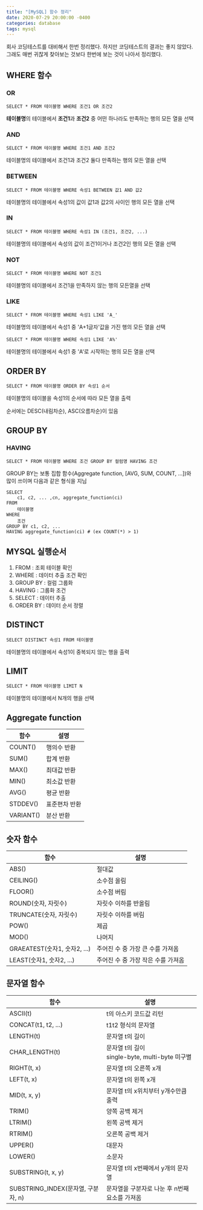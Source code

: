 ```yaml
---
title: "[MySQL] 함수 정리"
date: 2020-07-29 20:00:00 -0400
categories: database
tags: mysql
---
```

회사 코딩테스트를 대비해서 한번 정리했다. 하지만 코딩테스트의 결과는 좋지 않았다. 그래도 매번 귀찮게 찾아보는 것보다 한번에 보는 것이 나아서 정리했다.
## WHERE 함수

### OR

```shell
SELECT * FROM 테이블명 WHERE 조건1 OR 조건2
```

**테이블명**의 테이블에서 **조건1**과 **조건2** 중 어떤 하나라도 만족하는 행의 모든 열을 선택

### AND

```shell
SELECT * FROM 테이블명 WHERE 조건1 AND 조건2
```

테이블명의 테이블에서 조건1과 조건2 둘다 만족하는 행의 모든 열을 선택

### BETWEEN

```shell
SELECT * FROM 테이블명 WHERE 속성1 BETWEEN 값1 AND 값2
```

테이블명의 테이블에서 속성1의 값이 값1과 값2의 사이인 행의 모든 열을 선택

### IN

```shell
SELECT * FROM 테이블명 WHERE 속성1 IN (조건1, 조건2, ...)
```

테이블명의 테이블에서 속성의 값이 조건1이거나 조건2인 행의 모든 열을 선택

### NOT

```shell
SELECT * FROM 테이블명 WHERE NOT 조건1
```

테이블명의 테이블에서 조건1을 만족하지 않는 행의 모든열을 선택

### LIKE

```shell
SELECT * FROM 테이블명 WHERE 속성1 LIKE 'A_'
```

테이블명의 테이블에서 속성1 중 'A+1글자'값을 가진 행의 모든 열을 선택

```shell
SELECT * FROM 테이블명 WHERE 속성1 LIKE 'A%'
```

테이블명의 테이블에서 속성1 중 'A'로 시작하는 행의 모든 열을 선택



## ORDER BY

```shell
SELECT * FROM 테이블명 ORDER BY 속성1 순서
```

테이블명의 테이블을 속성1의 순서에 따라 모든 열을 출력

순서에는 DESC(내림차순), ASC(오름차순)이 있음



## GROUP BY

### HAVING

```shell
SELECT * FROM 테이블명 WHERE 조건 GROUP BY 컬럼명 HAVING 조건
```

GROUP BY는 보통 집합 함수(Aggregate function, [AVG, SUM, COUNT, ...])와 많이 쓰이며 다음과 같은 형식을 지님

```shell
SELECT
	c1, c2, ... ,cn, aggregate_function(ci)
FROM
	테이블명
WHERE
	조건
GROUP BY c1, c2, ...
HAVING aggregate_function(ci) # (ex COUNT(*) > 1)
```



## MYSQL 실행순서

1. FROM : 조회 테이블 확인
2. WHERE : 데이터 추출 조건 확인
3. GROUP BY : 컬럼 그룹화
4. HAVING : 그룹화 조건
5. SELECT : 데이터 추출
6. ORDER BY : 데이터 순서 정렬



## DISTINCT

```shell
SELECT DISTINCT 속성1 FROM 테이블명
```

테이블명의 테이블에서 속성1이 중복되지 않는 행을 출력



## LIMIT

```shell
SELECT * FROM 테이블명 LIMIT N
```

테이블명의 테이블에서 N개의 행을 선택



## Aggregate function

| 함수      | 설명          |
| --------- | ------------- |
| COUNT()   | 행의수 반환   |
| SUM()     | 합계 반환     |
| MAX()     | 최대값 반환   |
| MIN()     | 최소값 반환   |
| AVG()     | 평균 반환     |
| STDDEV()  | 표준편차 반환 |
| VARIANT() | 분산 반환     |



## 숫자 함수

| 함수                         | 설명                               |
| ---------------------------- | ---------------------------------- |
| ABS()                        | 절대값                             |
| CEILING()                    | 소수점 올림                        |
| FLOOR()                      | 소수점 버림                        |
| ROUND(숫자, 자릿수)          | 자릿수 이하를 반올림               |
| TRUNCATE(숫자, 자릿수)       | 자릿수 이하를 버림                 |
| POW()                        | 제곱                               |
| MOD()                        | 나머지                             |
| GRAEATEST(숫자1, 숫자2, ...) | 주어진 수 중 가장 큰 수를 가져옴   |
| LEAST(숫자1, 숫자2, ...)     | 주어진 수 중 가장 작은 수를 가져옴 |

## 문자열 함수

| 함수                               | 설명                                                |
| ---------------------------------- | --------------------------------------------------- |
| ASCII(t)                           | t의 아스키 코드값 리턴                              |
| CONCAT(t1, t2, ...)                | t1t2 형식의 문자열                                  |
| LENGTH(t)                          | 문자열 t의 길이                                     |
| CHAR_LENGTH(t)                     | 문자열 t의 길이<br />single-byte, multi-byte 미구별 |
| RIGHT(t, x)                        | 문자열 t의 오른쪽 x개                               |
| LEFT(t, x)                         | 문자열 t의 왼쪽 x개                                 |
| MID(t, x, y)                       | 문자열 t의 x위치부터 y개수만큼 출력                 |
| TRIM()                             | 양쪽 공백 제거                                      |
| LTRIM()                            | 왼쪽 공백 제거                                      |
| RTRIM()                            | 오른쪽 공백 제거                                    |
| UPPER()                            | 대문자                                              |
| LOWER()                            | 소문자                                              |
| SUBSTRING(t, x, y)                 | 문자열 t의 x번째에서 y개의 문자열                   |
| SUBSTRING_INDEX(문자열, 구분자, n) | 문자열을 구분자로 나눈 후 n번째 요소를 가져옴       |

